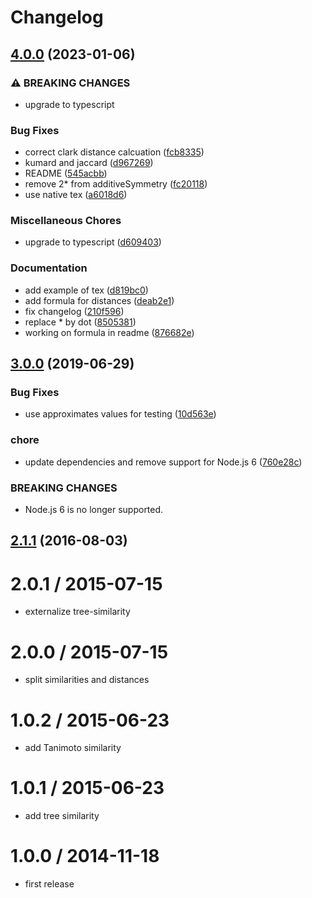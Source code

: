 # Changelog

## [4.0.0](https://github.com/mljs/distance/compare/v3.0.0...v4.0.0) (2023-01-06)


### ⚠ BREAKING CHANGES

* upgrade to typescript

### Bug Fixes

* correct clark distance calcuation ([fcb8335](https://github.com/mljs/distance/commit/fcb8335690035e2151140a149f381b59adba7611))
* kumard and jaccard ([d967269](https://github.com/mljs/distance/commit/d967269707f4939e1146b77146b5ef9947e571b7))
* README ([545acbb](https://github.com/mljs/distance/commit/545acbb83facee80a54cd74b8c8ca97603fe9cb3))
* remove 2* from additiveSymmetry ([fc20118](https://github.com/mljs/distance/commit/fc2011821905f23977f3ef63f0c58caf6f488ade))
* use native tex ([a6018d6](https://github.com/mljs/distance/commit/a6018d6968840638e3824d7d66bd1906e66d419c))


### Miscellaneous Chores

* upgrade to typescript ([d609403](https://github.com/mljs/distance/commit/d60940335042809c90ad7e2c46fb214ea58d6ad5))


### Documentation

* add example of tex ([d819bc0](https://github.com/mljs/distance/commit/d819bc08bd77ffb5656dbe1aeb79955e6bbc640e))
* add formula for distances ([deab2e1](https://github.com/mljs/distance/commit/deab2e1b9da910d9be67ae2217fcffc662f9d8e8))
* fix changelog ([210f596](https://github.com/mljs/distance/commit/210f5966d16943befb077c07f8b446f9f7c32552))
* replace * by dot ([8505381](https://github.com/mljs/distance/commit/85053811e567ba0c17e5d11c778e763a7e2d1927))
* working on formula in readme ([876682e](https://github.com/mljs/distance/commit/876682ecdb5d1e41ca77289e825c49d20509cf01))

## [3.0.0](https://github.com/mljs/distance/compare/v2.1.1...v3.0.0) (2019-06-29)


### Bug Fixes

* use approximates values for testing ([10d563e](https://github.com/mljs/distance/commit/10d563e))


### chore

* update dependencies and remove support for Node.js 6 ([760e28c](https://github.com/mljs/distance/commit/760e28c))


### BREAKING CHANGES

* Node.js 6 is no longer supported.



<a name="2.1.1"></a>
## [2.1.1](https://github.com/mljs/distance/compare/v2.1.0...v2.1.1) (2016-08-03)



2.0.1 / 2015-07-15
==================

* externalize tree-similarity

2.0.0 / 2015-07-15
==================

* split similarities and distances

1.0.2 / 2015-06-23
==================

* add Tanimoto similarity


1.0.1 / 2015-06-23
==================

* add tree similarity


1.0.0 / 2014-11-18
==================

* first release
